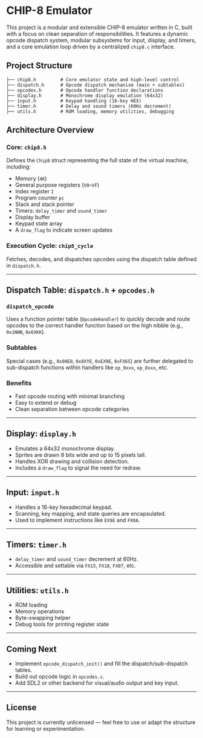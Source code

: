 # CHIP-8 Emulator

This project is a modular and extensible CHIP-8 emulator written in C, built with a focus on clean separation of responsibilities. It features a dynamic opcode dispatch system, modular subsystems for input, display, and timers, and a core emulation loop driven by a centralized `chip8.c` interface.

## Project Structure

```
├── chip8.h         # Core emulator state and high-level control
├── dispatch.h      # Opcode dispatch mechanism (main + subtables)
├── opcodes.h       # Opcode handler function declarations
├── display.h       # Monochrome display emulation (64x32)
├── input.h         # Keypad handling (16-key HEX)
├── timer.h         # Delay and sound timers (60Hz decrement)
├── utils.h         # ROM loading, memory utilities, debugging
```

## Architecture Overview

### Core: `chip8.h`
Defines the `Chip8` struct representing the full state of the virtual machine, including:

- Memory (`4K`)
- General purpose registers (`V0`–`VF`)
- Index register `I`
- Program counter `pc`
- Stack and stack pointer
- Timers: `delay_timer` and `sound_timer`
- Display buffer
- Keypad state array
- A `draw_flag` to indicate screen updates

### Execution Cycle: `chip8_cycle`
Fetches, decodes, and dispatches opcodes using the dispatch table defined in `dispatch.h`.

---

## Dispatch Table: `dispatch.h` + `opcodes.h`

### `dispatch_opcode`
Uses a function pointer table (`OpcodeHandler`) to quickly decode and route opcodes to the correct handler function based on the high nibble (e.g., `0x1NNN`, `0x6XKK`).

### Subtables
Special cases (e.g., `0x00E0`, `0x8XYE`, `0xEX9E`, `0xFX65`) are further delegated to sub-dispatch functions within handlers like `op_0xxx`, `op_8xxx`, etc.

### Benefits
- Fast opcode routing with minimal branching
- Easy to extend or debug
- Clean separation between opcode categories

---

## Display: `display.h`
- Emulates a 64x32 monochrome display.
- Sprites are drawn 8 bits wide and up to 15 pixels tall.
- Handles XOR drawing and collision detection.
- Includes a `draw_flag` to signal the need for redraw.

---

## Input: `input.h`
- Handles a 16-key hexadecimal keypad.
- Scanning, key mapping, and state queries are encapsulated.
- Used to implement instructions like `EX9E` and `FX0A`.

---

## Timers: `timer.h`
- `delay_timer` and `sound_timer` decrement at 60Hz.
- Accessible and settable via `FX15`, `FX18`, `FX07`, etc.

---

## Utilities: `utils.h`
- ROM loading
- Memory operations
- Byte-swapping helper
- Debug tools for printing register state

---

## Coming Next
- Implement `opcode_dispatch_init()` and fill the dispatch/sub-dispatch tables.
- Build out opcode logic in `opcodes.c`.
- Add SDL2 or other backend for visual/audio output and key input.

---

## License
This project is currently unlicensed — feel free to use or adapt the structure for learning or experimentation.
